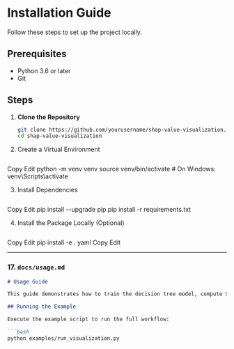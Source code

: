 # Installation Guide

Follow these steps to set up the project locally.

## Prerequisites

- Python 3.6 or later
- Git

## Steps

1. **Clone the Repository**

   ```bash
   git clone https://github.com/yourusername/shap-value-visualization.git
   cd shap-value-visualization

2. Create a Virtual Environment

   ```bash
Copy
Edit
python -m venv venv
source venv/bin/activate  # On Windows: venv\Scripts\activate

3. Install Dependencies

   ```bash
Copy
Edit
pip install --upgrade pip
pip install -r requirements.txt

4. Install the Package Locally (Optional)

   ```bash
Copy
Edit
pip install -e .
yaml
Copy
Edit

---

### 17. `docs/usage.md`

```markdown
# Usage Guide

This guide demonstrates how to train the decision tree model, compute SHAP values, and visualize them.

## Running the Example

Execute the example script to run the full workflow:

```bash
python examples/run_visualization.py
